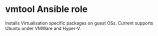 # vmtool Ansible role

Installs Virtualisation specific packages on guest OSs. Current supports Ubuntu under VMWare and Hyper-V.

